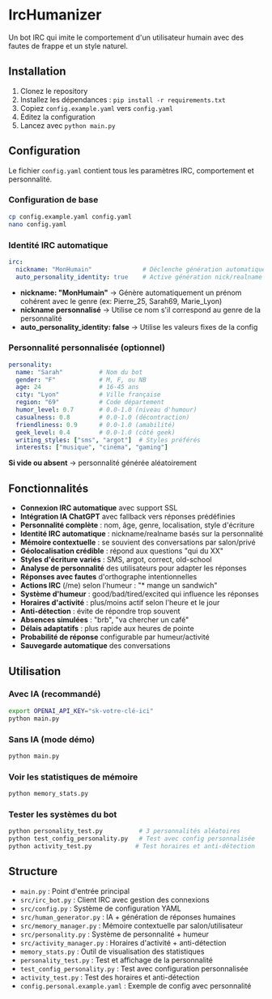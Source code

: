 # IrcHumanizer

Un bot IRC qui imite le comportement d'un utilisateur humain avec des fautes de frappe et un style naturel.

## Installation

1. Clonez le repository
2. Installez les dépendances : `pip install -r requirements.txt`
3. Copiez `config.example.yaml` vers `config.yaml`
4. Éditez la configuration
5. Lancez avec `python main.py`

## Configuration

Le fichier `config.yaml` contient tous les paramètres IRC, comportement et personnalité.

### Configuration de base
```bash
cp config.example.yaml config.yaml
nano config.yaml
```

### Identité IRC automatique
```yaml
irc:
  nickname: "MonHumain"              # Déclenche génération automatique
  auto_personality_identity: true    # Active génération nick/realname
```

- **nickname: "MonHumain"** → Génère automatiquement un prénom cohérent avec le genre (ex: Pierre_25, Sarah69, Marie_Lyon)
- **nickname personnalisé** → Utilise ce nom s'il correspond au genre de la personnalité
- **auto_personality_identity: false** → Utilise les valeurs fixes de la config

### Personnalité personnalisée (optionnel)
```yaml
personality:
  name: "Sarah"          # Nom du bot
  gender: "F"            # M, F, ou NB
  age: 24                # 16-45 ans
  city: "Lyon"           # Ville française
  region: "69"           # Code département
  humor_level: 0.7       # 0.0-1.0 (niveau d'humour)
  casualness: 0.8        # 0.0-1.0 (décontraction)
  friendliness: 0.9      # 0.0-1.0 (amabilité)
  geek_level: 0.4        # 0.0-1.0 (côté geek)
  writing_styles: ["sms", "argot"]  # Styles préférés
  interests: ["musique", "cinéma", "gaming"]
```

**Si vide ou absent** → personnalité générée aléatoirement

## Fonctionnalités

- **Connexion IRC automatique** avec support SSL
- **Intégration IA ChatGPT** avec fallback vers réponses prédéfinies
- **Personnalité complète** : nom, âge, genre, localisation, style d'écriture
- **Identité IRC automatique** : nickname/realname basés sur la personnalité
- **Mémoire contextuelle** : se souvient des conversations par salon/privé
- **Géolocalisation crédible** : répond aux questions "qui du XX"
- **Styles d'écriture variés** : SMS, argot, correct, old-school
- **Analyse de personnalité** des utilisateurs pour adapter les réponses
- **Réponses avec fautes** d'orthographe intentionnelles
- **Actions IRC** (/me) selon l'humeur : "* mange un sandwich"
- **Système d'humeur** : good/bad/tired/excited qui influence les réponses
- **Horaires d'activité** : plus/moins actif selon l'heure et le jour
- **Anti-détection** : évite de répondre trop souvent
- **Absences simulées** : "brb", "va chercher un café"
- **Délais adaptatifs** : plus rapide aux heures de pointe
- **Probabilité de réponse** configurable par humeur/activité
- **Sauvegarde automatique** des conversations

## Utilisation

### Avec IA (recommandé)
```bash
export OPENAI_API_KEY="sk-votre-clé-ici"
python main.py
```

### Sans IA (mode démo)
```bash
python main.py
```

### Voir les statistiques de mémoire
```bash
python memory_stats.py
```

### Tester les systèmes du bot
```bash
python personality_test.py          # 3 personnalités aléatoires
python test_config_personality.py   # Test avec config personnalisée
python activity_test.py            # Test horaires et anti-détection
```

## Structure

- `main.py` : Point d'entrée principal
- `src/irc_bot.py` : Client IRC avec gestion des connexions
- `src/config.py` : Système de configuration YAML
- `src/human_generator.py` : IA + génération de réponses humaines
- `src/memory_manager.py` : Mémoire contextuelle par salon/utilisateur
- `src/personality.py` : Système de personnalité + humeur
- `src/activity_manager.py` : Horaires d'activité + anti-détection
- `memory_stats.py` : Outil de visualisation des statistiques
- `personality_test.py` : Test et affichage de la personnalité
- `test_config_personality.py` : Test avec configuration personnalisée
- `activity_test.py` : Test des horaires et anti-détection
- `config.personal.example.yaml` : Exemple de config avec personnalité
